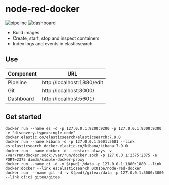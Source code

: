 # node-red-docker

![pipeline](https://github.com/0x01be/node-red-docker/raw/main/pipeline.png)
![dashboard](https://github.com/0x01be/node-red-docker/raw/main/dashboard.png)

- Build images
- Create, start, stop and inspect containers
- Index logs and events in elasticsearch

## Use

| Component     | URL |
| ------------- | --- |
| Pipeline      | http://localhost:1880/edit |
| Git           | http://localhost:3000/ |
| Dashboard     | http://localhost:5601/ |

## Get started

```
docker run --name es -d -p 127.0.0.1:9200:9200 -p 127.0.0.1:9300:9300 -e "discovery.type=single-node" docker.elastic.co/elasticsearch/elasticsearch:7.9.0
docker run --name kibana -d -p 127.0.0.1:5601:5601 --link es:elasticsearch docker.elastic.co/kibana/kibana:7.9.0
docker run --name docker -d --restart always -v /var/run/docker.sock:/var/run/docker.sock -p 127.0.0.1:2375:2375 -e PORT=2375 dimdm/simple-docker-proxy
docker run --name ci -d -v $(pwd):/data -p 127.0.0.1:1880:1880 --link docker:docker --link es:elasticsearch 0x01be/node-red-docker
docker run  --name git -d -v $(pwd)/gitea:/data -p 127.0.0.1:3000:3000 --link ci:ci gitea/gitea
```
